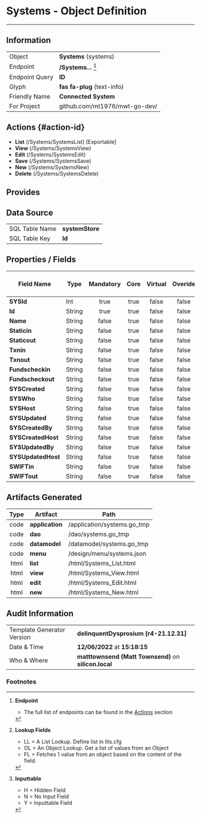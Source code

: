 # **Systems** - Object Definition
---
##  Information
|   |   |
|---|---|
|Object         |**Systems** (systems) |
|Endpoint 	    |**/Systems...** [^1]|
|Endpoint Query |**ID**|
Glyph|**fas fa-plug** (text-info)
Friendly Name|**Connected System**|
|For Project    |github.com/mt1976/mwt-go-dev/|

##  Actions {#action-id}
* **List** (/Systems/SystemsList) [Exportable]
* **View** (/Systems/SystemsView)
* **Edit** (/Systems/SystemsEdit)
* **Save** (/Systems/SystemsSave)
* **New** (/Systems/SystemsNew)
* **Delete** (/Systems/SystemsDelete)







##  Provides







##  Data Source 
|   |   |
|---|---|
SQL Table Name       | **systemStore**
SQL Table Key | **Id**



##  Properties / Fields
| Field Name| Type | Mandatory | Core | Virtual | Overide | Lookup [^2]| Lookup Object      | Lookup Field Source         | Lookup Return Value                | Inputable [^3]|DB Column|Default Value|
| -- | --  | :--: | :--: | :--: |:--: |:--: |:--: |-- |-- |:--: |-- | --|
|**SYSId**|Int|true|true|false|false|||||NH|_id|0|
|**Id**|String|true|true|false|false|||||Y|Id||
|**Name**|String|false|true|false|false|||||Y|Name||
|**Staticin**|String|false|true|false|false|||||Y|Staticin||
|**Staticout**|String|false|true|false|false|||||Y|Staticout||
|**Txnin**|String|false|true|false|false|||||Y|Txnin||
|**Txnout**|String|false|true|false|false|||||Y|Txnout||
|**Fundscheckin**|String|false|true|false|false|||||Y|Fundscheckin||
|**Fundscheckout**|String|false|true|false|false|||||Y|Fundscheckout||
|**SYSCreated**|String|false|true|false|false|||||NH|_created||
|**SYSWho**|String|false|true|false|false|||||NH|_who||
|**SYSHost**|String|false|true|false|false|||||NH|_host||
|**SYSUpdated**|String|false|true|false|false|||||NH|_updated||
|**SYSCreatedBy**|String|false|true|false|false|||||NH|_createdBy||
|**SYSCreatedHost**|String|false|true|false|false|||||NH|_createdHost||
|**SYSUpdatedBy**|String|false|true|false|false|||||NH|_updatedBy||
|**SYSUpdatedHost**|String|false|true|false|false|||||NH|_updatedHost||
|**SWIFTin**|String|false|true|false|false|||||Y|SWIFTin||
|**SWIFTout**|String|false|true|false|false|||||Y|SWIFTout||


##  Artifacts Generated
| Type | Artifact | Path|
| :--: | -- | -- |
| code | **application** | /application/systems.go_tmp |
| code | **dao** | /dao/systems.go_tmp |
| code | **datamodel** | /datamodel/systems.go_tmp |
| code | **menu** | /design/menu/systems.json |
| html | **list** | /html/Systems_List.html |
| html | **view** | /html/Systems_View.html |
| html | **edit** | /html/Systems_Edit.html |
| html | **new** | /html/Systems_New.html |


## Audit Information
|   |   |
|---|---|
Template Generator Version   | **delinquentDysprosium [r4-21.12.31]**
Date & Time		     | **12/06/2022** at **15:18:15**
Who & Where		     | **matttownsend (Matt Townsend)** on **silicon.local**

### Footnotes
[^1]: **Endpoint**
    * The full list of endpoints can be found in the [Actions](#action-id) section
[^2]: **Lookup Fields**
    * LL = A List Lookup. Define list in lits.cfg
    * OL = An Object Lookup. Get a list of values from an Object
    * FL = Fetches 1 value from an object based on the content of the field. 
[^3]: **Inputtable**   
    * H = Hidden Field
    * N = No Input Field
    * Y = Inputtable Field